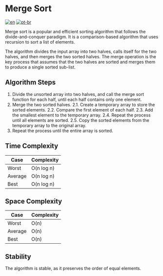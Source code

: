 # Merge Sort

[![en](https://img.shields.io/badge/lang-en-red.svg)](./README.md)
[![pt-br](https://img.shields.io/badge/lang-pt--br-green.svg)](./README.pt-br.md)

Merge sort is a popular and efficient sorting algorithm that follows the divide-and-conquer paradigm. It is a comparison-based algorithm that uses recursion to sort a list of elements.

The algorithm divides the input array into two halves, calls itself for the two halves, and then merges the two sorted halves. The merge operation is the key process that assumes that the two halves are sorted and merges them to produce a single sorted sub-list.

## Algorithm Steps

1. Divide the unsorted array into two halves, and call the merge sort function for each half, until each half contains only one element.
2. Merge the two sorted halves.
   2.1. Create a temporary array to store the sorted elements.
   2.2. Compare the first element of each half.
   2.3. Add the smallest element to the temporary array.
   2.4. Repeat the process until all elements are sorted.
   2.5. Copy the sorted elements from the temporary array to the original array.
3. Repeat the process until the entire array is sorted.

## Time Complexity

| Case    | Complexity |
| ------- | ---------- |
| Worst   | O(n log n) |
| Average | O(n log n) |
| Best    | O(n log n) |

## Space Complexity

| Case    | Complexity |
| ------- | ---------- |
| Worst   | O(n)       |
| Average | O(n)       |
| Best    | O(n)       |

## Stability

The algorithm is stable, as it preserves the order of equal elements.
